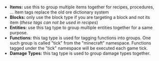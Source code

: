 * **Items:** use this to group multiple items together for recipes, procedures, ... 
  Item tags replace the old ore dictionary system
* **Blocks:** only use the block type if you are targeting a block and not its item (_these tags can not be used in recipes_)
* **Entities:** use this tag type to group multiple entities together for a same purpose.
* **Functions:** this tag type is used for tagging functions into groups. 
One such group is called "tick" from the "minecraft" namespace. 
Functions tagged under the "tick" namespace will be executed each game tick.
* **Damage Types:** this tag type is used to group damage types together.